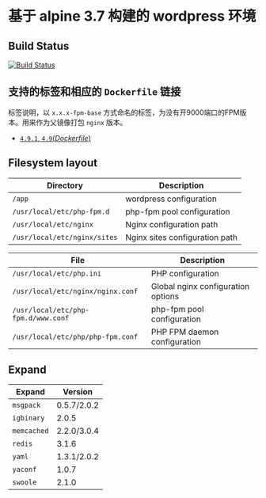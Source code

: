 # 基于 alpine 3.7 构建的 wordpress 环境

## Build Status

[![Build Status](https://travis-ci.org/xutongle/docker-wordpress.svg?branch=master)](https://travis-ci.org/xutongle/docker-wordpress) 

## 支持的标签和相应的 `Dockerfile` 链接

标签说明，以 `x.x.x-fpm-base` 方式命名的标签，为没有开9000端口的FPM版本。用来作为父镜像打包 `nginx` 版本。

-	[`4.9.1`, `4.9`(*Dockerfile*)](https://github.com/xutongle/docker-wordpress/blob/master/Dockerfile)

## Filesystem layout

Directory                       | Description
------------------------------- | ------------------------------------------------------------------------------
`/app`       | wordpress configuration
`/usr/local/etc/php-fpm.d`       | php-fpm pool configuration
`/usr/local/etc/nginx`           | Nginx configuration path
`/usr/local/etc/nginx/sites`     | Nginx sites configuration path

File                                                | Description
--------------------------------------------------- | ------------------------------------------------------------------------------
`/usr/local/etc/php.ini`                          | PHP configuration
`/usr/local/etc/nginx/nginx.conf`                 | Global nginx configuration options
`/usr/local/etc/php-fpm.d/www.conf`               | php-fpm pool configuration
`/usr/local/etc/php/php-fpm.conf`             | PHP FPM daemon configuration

## Expand

Expand                                                | Version
--------------------------------------------------- | ------------------------------------------------------------------------------
`msgpack`                          | 0.5.7/2.0.2
`igbinary`                 | 2.0.5
`memcached`               | 2.2.0/3.0.4
`redis`             | 3.1.6
`yaml`             | 1.3.1/2.0.2
`yaconf`             | 1.0.7
`swoole`             | 2.1.0




